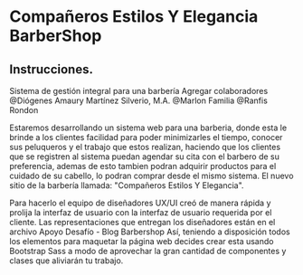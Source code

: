 # Compañeros Estilos Y Elegancia BarberShop

## Instrucciones.

Sistema de gestión integral para una barbería
Agregar colaboradores
@Diógenes Amaury Martínez Silverio, M.A.
@Marlon Familia
@Ranfis Rondon

Estaremos desarrollando un sistema web para una barberia, donde esta le brinde a los clientes facilidad
para poder minimizarles el tiempo, conocer sus peluqueros y el trabajo que estos realizan, haciendo que los clientes 
que se registren al sistema puedan agendar su cita con el barbero de su preferencia, ademas de esto tambien podran 
adquirir productos para el cuidado de su cabello, lo podran comprar desde el mismo sistema.
El nuevo sitio de la barbería llamada: "Compañeros Estilos Y Elegancia".

Para hacerlo el equipo de diseñadores UX/UI creó de manera rápida y prolija la interfaz de usuario
con la interfaz de usuario requerida por el cliente.
Las representaciones que entregan los diseñadores están en el archivo Apoyo Desafío - Blog
Barbershop
Así, teniendo a disposición todos los elementos para maquetar la página web decides crear esta
usando Bootstrap Sass a modo de aprovechar la gran cantidad de componentes y clases que
aliviarán tu trabajo.

